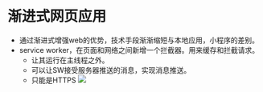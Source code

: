 # 渐进式网页应用

- 通过渐进式增强web的优势，技术手段渐渐缩短与本地应用，小程序的差别。
- service worker，在页面和网络之间新增一个拦截器。用来缓存和拦截请求。
  - 让其运行在主线程之外。
  - 可以让SW接受服务器推送的消息，实现消息推送。
  - 只能是HTTPS
![](https://static001.geekbang.org/resource/image/23/12/23b97b087c346cdd378b26b2d158e812.png)